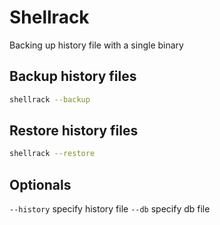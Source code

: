 # Shellrack

Backing up history file with a single binary

## Backup history files

```sh
shellrack --backup
```

## Restore history files

```sh
shellrack --restore
```

## Optionals

`--history` specify history file
`--db` specify db file